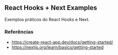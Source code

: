 ## React Hooks + Next Examples

Exemplos práticos do React Hooks e Next.

### Referências

- https://create-react-app.dev/docs/getting-started/
- https://nextjs.org/learn/basics/getting-started
